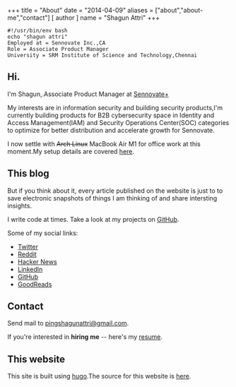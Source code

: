 +++
title = "About"
date = "2014-04-09"
aliases = ["about","about-me","contact"]
[ author ]
  name = "Shagun Attri"
+++

```console
#!/usr/bin/env bash
echo "shagun attri"
Employed at = Sennovate Inc.,CA
Role = Associate Product Manager
University = SRM Institute of Science and Technology,Chennai
```

## Hi.

I'm Shagun,.Associate Product Manager at [Sennovate+](https://plus.sennovate.com/)

My interests are in information security and building security products,I'm currently building products for B2B cybersecurity space in Identity and Access Management(IAM) and Security Operations Center(SOC) categories to optimize for better distribution and accelerate growth for Sennovate.

I now settle with ~~Arch Linux~~ MacBook Air M1 for office work at this moment.My setup details are covered [here](https://shagun.xyz/posts/setup/).

## This blog

But if you think about it, every article published on the website is just to to save electronic snapshots of things I am thinking of and share intersting insights.


I write code at times. Take a look at my projects on
[GitHub](https://github.com/shagunattri).

Some of my social links:

- [Twitter](https://twitter.com/shagunattri_)
- [Reddit](https://www.reddit.com/u/shagunattri)
- [Hacker News](https://news.ycombinator.com/user?id=shagunattri)
- [LinkedIn](https://www.linkedin.com/in/shagunattri/)
- [GitHub](https://github.com/shagunattri)
- [GoodReads](https://www.goodreads.com/user/show/69167061-shagun-attri)

## Contact
Send mail to [pingshagunattri@gmail.com](mailto:pingshagunattri@gmail.com).

If you're interested in **hiring me** -- here's my
[resume](https://github.com/shagunattri/site/files/6100553/Shagun-Attri-Resume.pdf).

## This website

This site is built using [hugo](https://gohugo.io/).The source for this website is
[here](https://github.com/shagunattri/site).